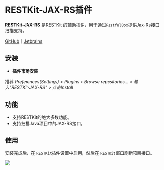 # RESTKit-JAX-RS插件

**RESTKit-JAX-RS** 是[RESTKit](https://plugins.jetbrains.com/plugin/14723-restkit) 的辅助插件，用于通过`RestfulBox`提供Jax-Rs接口扫描支持。

[GitHub](https://github.com/wrongch/RESTKit-JAX-RS)｜[Jetbrains](https://plugins.jetbrains.com/plugin/17955-restkit-jax-rs)

## 安装

- **插件市场安装**

推荐  _Preferences(Settings)_ > _Plugins_ > _Browse repositories..._ > _输入"RESTKit-JAX-RS"_ > _点击Install_

## 功能

- 支持RESTKit的绝大多数功能。
- 支持扫描Java项目中的JAX-RS接口。

## 使用

安装完成后，在 `RESTKit`插件设置中启用，然后在 `RESTKit`窗口刷新项目接口。

![](images/242433115256634.png)
